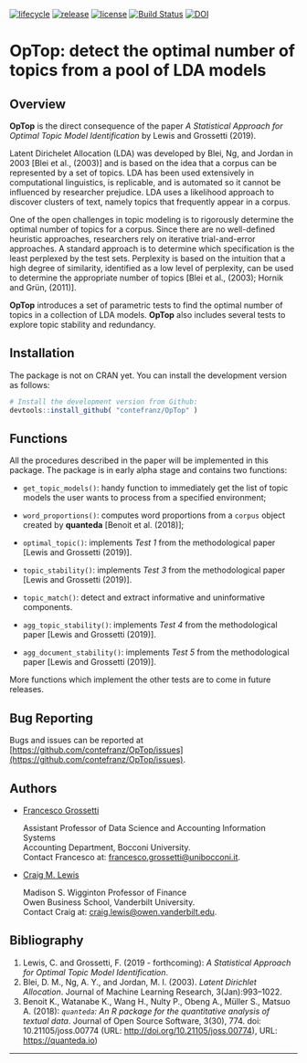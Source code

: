 [![lifecycle](https://img.shields.io/badge/lifecycle-maturing-blue.svg)](https://www.tidyverse.org/lifecycle/#maturing)
[![release](https://img.shields.io/badge/release-v0.9.3-blue.svg)](https://github.com/contefranz/OpTop/releases/tag/0.9.3)
[![license](https://img.shields.io/badge/license-GPL--3-blue.svg)](https://en.wikipedia.org/wiki/GNU_General_Public_License)
[![Build Status](https://travis-ci.org/contefranz/OpTop.svg?branch=master)](https://travis-ci.org/contefranz/OpTop)
[![DOI](https://zenodo.org/badge/138142794.svg)](https://zenodo.org/badge/latestdoi/138142794)

# OpTop: detect the optimal number of topics from a pool of LDA models

## Overview

**OpTop** is the direct consequence of the paper _A Statistical Approach for 
Optimal Topic Model Identification_ by Lewis and Grossetti (2019). 

Latent Dirichelet Allocation (LDA) was developed by Blei, Ng, and Jordan in 2003
[Blei et al., (2003)] and is based on 
the idea that a corpus can be represented by a set of topics. LDA has been used 
extensively in computational linguistics, is replicable, and is automated so it 
cannot be influenced by researcher prejudice. LDA uses a likelihood approach to 
discover clusters of text, namely topics that frequently appear in a corpus.

One of the open challenges in topic modeling is to rigorously determine the 
optimal number of topics for a corpus. Since there are no well-defined heuristic 
approaches, researchers rely on iterative trial-and-error approaches.
A standard approach is to determine which specification is the least perplexed 
by the test sets. Perplexity is based on the intuition that a high degree of 
similarity, identified as a low level of perplexity, can be used to determine 
the appropriate number of topics [Blei et al., (2003); Hornik and Gr&uuml;n, (2011)].

**OpTop** introduces a set of parametric tests to find the optimal number of topics 
in a collection of LDA models. **OpTop** also includes 
several tests to explore topic stability and redundancy. 

## Installation

The package is not on CRAN yet. You can install the development version as follows:
``` r
# Install the development version from Github:
devtools::install_github( "contefranz/OpTop" )
```

## Functions

All the procedures described in the paper will be implemented in this package.
The package is in early alpha stage and contains two functions:

* `get_topic_models()`: handy function to immediately get the list of topic models
the user wants to process from a specified environment;

* `word_proportions()`: computes word proportions from a `corpus` object created 
by __quanteda__ [Benoit et al. (2018)];

* `optimal_topic()`: implements _Test 1_ from the methodological paper 
[Lewis and Grossetti (2019)].

* `topic_stability()`: implements _Test 3_ from the methodological paper 
[Lewis and Grossetti (2019)].

* `topic_match()`: detect and extract informative and uninformative components.

* `agg_topic_stability()`: implements _Test 4_ from the methodological paper 
[Lewis and Grossetti (2019)].

* `agg_document_stability()`: implements _Test 5_ from the methodological paper 
[Lewis and Grossetti (2019)].

More functions which implement the other tests are to come in future releases.

## Bug Reporting

Bugs and issues can be reported at
[https://github.com/contefranz/OpTop/issues](https://github.com/contefranz/OpTop/issues).

## Authors

* [Francesco Grossetti](http://faculty.unibocconi.eu/francescogiovannigrossetti/) 

  Assistant Professor of Data Science and Accounting Information Systems  
  Accounting Department, Bocconi University.  
  Contact Francesco at: francesco.grossetti@unibocconi.it.  

* [Craig M. Lewis](https://business.vanderbilt.edu/bio/craig-lewis/)

  Madison S. Wigginton Professor of Finance  
  Owen Business School, Vanderbilt University.  
  Contact Craig at: craig.lewis@owen.vanderbilt.edu.  

## Bibliography

1. Lewis, C. and Grossetti, F. (2019 - forthcoming): _A Statistical Approach
for Optimal Topic Model Identification_.
2. Blei, D. M., Ng, A. Y., and Jordan, M. I. (2003). _Latent Dirichlet Allocation_.
Journal of Machine Learning Research, 3(Jan):993–1022.
3. Benoit K., Watanabe K., Wang H., Nulty P., Obeng A., M&uuml;ller S., Matsuo A.
(2018): _`quanteda`: An R package for the
quantitative analysis of textual data_. Journal of Open Source Software, 3(30), 774. doi: 10.21105/joss.00774
(URL: http://doi.org/10.21105/joss.00774), URL: https://quanteda.io)

***
  

